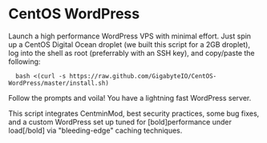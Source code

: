 CentOS WordPress
=================

Launch a high performance WordPress VPS with minimal effort. Just spin up a CentOS Digital Ocean droplet (we built this script for a 2GB droplet), log into the shell as root (preferrably with an SSH key), and copy/paste the following:

      bash <(curl -s https://raw.github.com/GigabyteIO/CentOS-WordPress/master/install.sh)
Follow the prompts and voila! You have a lightning fast WordPress server.

This script integrates CentminMod, best security practices, some bug fixes, and a custom WordPress set up tuned for [bold]performance under load[/bold] via "bleeding-edge" caching techniques.
